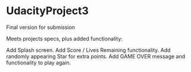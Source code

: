 # UdacityProject3

Final version for submission

Meets projects specs, plus added functionality:

Add Splash screen.
Add Score / Lives Remaining functionality.
Add randomly appearing Star for extra points.
Add GAME OVER message and functionality to play again.

